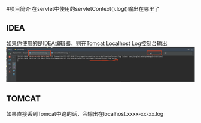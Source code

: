 #项目简介
在servlet中使用的servletContext().log()输出在哪里了

## IDEA
如果你使用的是IDEA编辑器，则在Tomcat Localhost Log控制台输出   
![log.png](log.png)
## TOMCAT
如果直接丢到Tomcat中跑的话，会输出在localhost.xxxx-xx-xx.log






